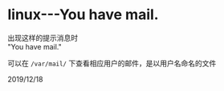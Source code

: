 # linux---You have mail.

出现这样的提示消息时  
"You have mail."  

可以在 `/var/mail/` 下查看相应用户的邮件，是以用户名命名的文件  


2019/12/18  
